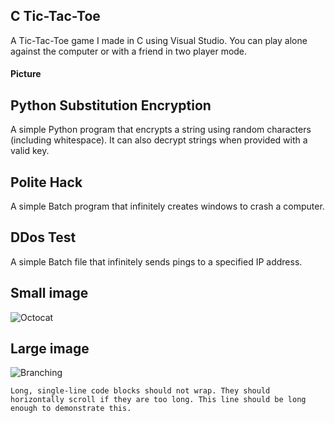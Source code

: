 
<!-- Text can be **bold**, _italic_, or ~~strikethrough~~. -->

<!-- [Link to another page](./another-page.html). -->

## C Tic-Tac-Toe

A Tic-Tac-Toe game I made in C using Visual Studio. You can play alone against the computer or with a friend in two player mode.

#### Picture

## Python Substitution Encryption

A simple Python program that encrypts a string using random characters (including whitespace). It can also decrypt strings when provided with a valid key.

## Polite Hack

A simple Batch program that infinitely creates windows to crash a computer.

## DDos Test

A simple Batch file that infinitely sends pings to a specified IP address.

## Small image

![Octocat](https://github.githubassets.com/images/icons/emoji/octocat.png)

## Large image

![Branching](https://guides.github.com/activities/hello-world/branching.png)

```
Long, single-line code blocks should not wrap. They should horizontally scroll if they are too long. This line should be long enough to demonstrate this.
```
